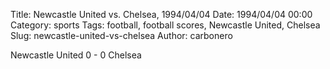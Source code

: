 Title: Newcastle United vs. Chelsea, 1994/04/04
Date: 1994/04/04 00:00
Category: sports
Tags: football, football scores, Newcastle United, Chelsea
Slug: newcastle-united-vs-chelsea
Author: carbonero


Newcastle United 0 - 0 Chelsea
